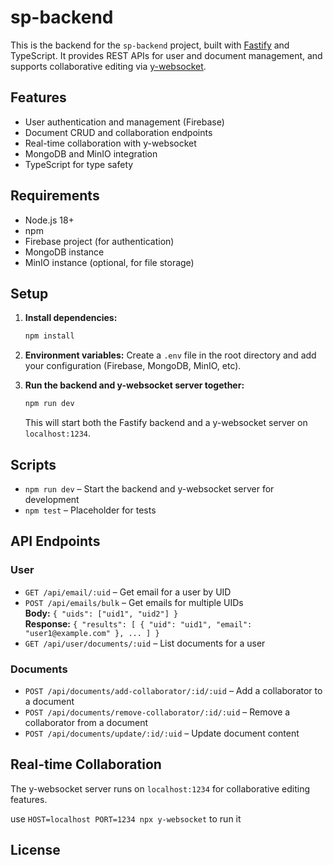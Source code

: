 # sp-backend

This is the backend for the `sp-backend` project, built with [Fastify](https://www.fastify.io/) and TypeScript. It provides REST APIs for user and document management, and supports collaborative editing via [y-websocket](https://github.com/yjs/y-websocket).

## Features

- User authentication and management (Firebase)
- Document CRUD and collaboration endpoints
- Real-time collaboration with y-websocket
- MongoDB and MinIO integration
- TypeScript for type safety

## Requirements

- Node.js 18+
- npm
- Firebase project (for authentication)
- MongoDB instance
- MinIO instance (optional, for file storage)

## Setup

1. **Install dependencies:**
   ```sh
   npm install
   ```

2. **Environment variables:**
   Create a `.env` file in the root directory and add your configuration (Firebase, MongoDB, MinIO, etc).

3. **Run the backend and y-websocket server together:**
   ```sh
   npm run dev
   ```
   This will start both the Fastify backend and a y-websocket server on `localhost:1234`.

## Scripts

- `npm run dev` – Start the backend and y-websocket server for development
- `npm test` – Placeholder for tests

## API Endpoints

### User

- `GET /api/email/:uid` – Get email for a user by UID
- `POST /api/emails/bulk` – Get emails for multiple UIDs  
  **Body:** `{ "uids": ["uid1", "uid2"] }`  
  **Response:** `{ "results": [ { "uid": "uid1", "email": "user1@example.com" }, ... ] }`
- `GET /api/user/documents/:uid` – List documents for a user

### Documents

- `POST /api/documents/add-collaborator/:id/:uid` – Add a collaborator to a document
- `POST /api/documents/remove-collaborator/:id/:uid` – Remove a collaborator from a document
- `POST /api/documents/update/:id/:uid` – Update document content

## Real-time Collaboration

The y-websocket server runs on `localhost:1234` for collaborative editing features.

use `HOST=localhost PORT=1234 npx y-websocket` to run it

## License